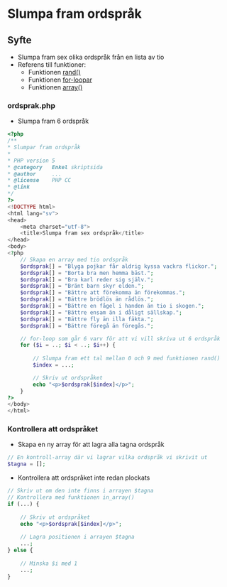 # Slumpa fram ordspråk

## **Syfte**

* Slumpa fram sex olika ordspråk från en lista av tio
* Referens till funktioner:
  * Funktionen [rand\(\)](http://php.net/manual/en/function.rand.php)
  * Funktionen [for-loopar](http://php.net/manual/en/control-structures.for.php)
  * Funktionen [array\(\)](http://php.net/manual/en/function.in-array.php)

### **ordsprak.php**

* Slumpa fram 6 ordspråk

```php
<?php
/**
* Slumpar fram ordspråk
*
* PHP version 5
* @category   Enkel skriptsida
* @author     ...
* @license    PHP CC
* @link
*/
?>
<!DOCTYPE html>
<html lang="sv">
<head>
    <meta charset="utf-8">
    <title>Slumpa fram sex ordspråk</title>
</head>
<body>
<?php
    // Skapa en array med tio ordspråk
    $ordsprak[] = "Blyga pojkar får aldrig kyssa vackra flickor.";
    $ordsprak[] = "Borta bra men hemma bäst.";
    $ordsprak[] = "Bra karl reder sig själv.";
    $ordsprak[] = "Bränt barn skyr elden.";
    $ordsprak[] = "Bättre att förekomma än förekommas.";
    $ordsprak[] = "Bättre brödlös än rådlös.";
    $ordsprak[] = "Bättre en fågel i handen än tio i skogen.";
    $ordsprak[] = "Bättre ensam än i dåligt sällskap.";
    $ordsprak[] = "Bättre fly än illa fäkta.";
    $ordsprak[] = "Bättre föregå än föregås.";

    // for-loop som går 6 varv för att vi vill skriva ut 6 ordspråk
    for ($i = ..; $i < ..; $i++) {
        
        // Slumpa fram ett tal mellan 0 och 9 med funktionen rand()
        $index = ...;

        // Skriv ut ordspråket 
        echo "<p>$ordsprak[$index]</p>";
    }
?>
</body>
</html>
```

### Kontrollera att ordspråket 

* Skapa en ny array för att lagra alla tagna  ordspråk

```php
// En kontroll-array där vi lagrar vilka ordspråk vi skrivit ut
$tagna = [];
```

* Kontrollera att ordspråket inte redan plockats

```php
// Skriv ut om den inte finns i arrayen $tagna
// Kontrollera med funktionen in_array()
if (...) {
    
    // Skriv ut ordspråket 
    echo "<p>$ordsprak[$index]</p>";
    
    // Lagra positionen i arrayen $tagna
    ...;
} else {
    
    // Minska $i med 1
    ...;
}
```

